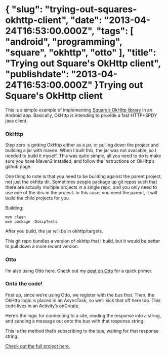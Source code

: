 {
    "slug": "trying-out-squares-okhttp-client",
    "date": "2013-04-24T16:53:00.000Z",
    "tags": [
        "android",
        "programming",
        "square",
        "okhttp",
        "otto"
    ],
    "title": "Trying out Square's OkHttp client",
    "publishdate": "2013-04-24T16:53:00.000Z"
}Trying out Square's OkHttp client
=================================




<p>This is a simple example of implementing <a href="https://github.com/square/okhttp" target="_blank">Square&rsquo;s OkHttp library</a> in an Android app. Basically, OkHttp is intending to provide a fast HTTP+SPDY java client.</p>

<h3>OkHttp</h3>

<p>Step zero is getting OkHttp either as a jar, or pulling down the project and building a jar with maven. When I built this, the jar was not available, so I needed to build it myself. This was quite simple, all you need to do is make sure you have Maven2 installed, and follow the instructions on OkHttp&rsquo;s github page.</p>

<p>One thing to note is that you need to be building against the parent project, not just the okhttp dir. Sometimes people package up git repos such that there are actually multiple projects in a single repo, and you only need to use one of the dirs in the project. In this case, you need the parent, it will build the child projects for you.</p>

<p>Building:</p>

<pre><code>mvn clean
mvn package -DskipTests
</code></pre>

<p>After you build, the jar will be in okhttp/targets.</p>

<p>This git repo bundles a version of okhttp that I build, but it would be better to pull down a more recent version.</p>

<h3>Otto</h3>

<p>I&rsquo;m also using Otto here. Check out my <a href="http://www.recursiverobot.com/post/48752686831/playing-around-with-otto-on-android" target="_blank">post on Otto</a> for a quick primer.</p>

<h3>Onto the code!</h3>

<p>First up, since we&rsquo;re using Otto, we register with the bus first. Then, the OkHttp logic is placed in an AsyncTask, so we&rsquo;ll kick that off here too. This code lives in an Activity&rsquo;s onCreate.</p>

<script src="https://gist.github.com/emil10001/5453576.js?file=RequestFromMain.java" type="text/javascript"></script><p>Here&rsquo;s the logic for connecting to a site, reading the response into a string, and sending a message out onto the bus with that response string.</p>

<script src="https://gist.github.com/emil10001/5453576.js?file=OkDownload.java" type="text/javascript"></script><p>This is the method that&rsquo;s subscribing to the bus, waiting for that response string.</p>

<script src="https://gist.github.com/emil10001/5453576.js?file=OttoSubscriber.java" type="text/javascript"></script><p><a href="https://github.com/emil10001/OkHttpAndroidExample" target="_blank">Check out the full project here.</a></p>
